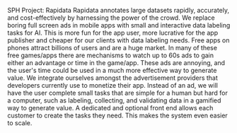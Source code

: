 SPH Project: Rapidata
Rapidata annotates large datasets rapidly, accurately, and cost-effectively by harnessing the power of the crowd. We replace boring full screen ads in mobile apps with small and interactive data labeling tasks for AI. This is more fun for the app user, more lucrative for the app publisher and cheaper for our clients with data labeling needs. Free apps on phones attract billions of users and are a huge market. In many of these free games/apps there are mechanisms to watch up to 60s ads to gain either an advantage or time in the game/app. These ads are annoying, and the user's time could be used in a much more effective way to generate value. We integrate ourselves amongst the advertisement providers that developers currently use to monetize their app. Instead of an ad, we will have the user complete small tasks that are simple for a human but hard for a computer, such as labeling, collecting, and validating data in a gamified way to generate value. A dedicated and optional front end allows each customer to create the tasks they need. This makes the system even easier to scale.
